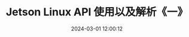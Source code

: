 ---
title: Jetson Linux API 使用以及解析《一》
date: 2024-03-01 12:00:12
sidebar: true
sidebarDepth: 5
tags:
- 嵌入式
categories:
- "电子设计等"
isShowComments: true
---